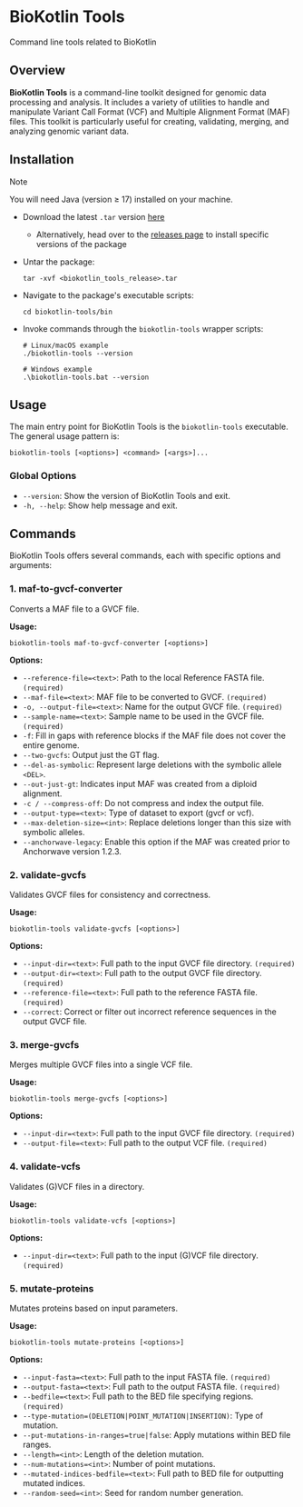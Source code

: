 
# BioKotlin Tools
Command line tools related to BioKotlin

## Overview
**BioKotlin Tools** is a command-line toolkit designed for genomic data processing and analysis. It includes a variety of utilities to handle and manipulate Variant Call Format (VCF) and Multiple Alignment Format (MAF) files. This toolkit is particularly useful for creating, validating, merging, and analyzing genomic variant data.

## Installation

> [!NOTE]
> You will need Java (version $\geq$ 17) installed on your machine.

* Download the latest `.tar` version [here](https://github.com/maize-genetics/biokotlin-tools/releases/latest)
  + Alternatively, head over to the [releases page](https://github.com/maize-genetics/biokotlin-tools/releases)
    to install specific versions of the package

* Untar the package:

  ```shell
  tar -xvf <biokotlin_tools_release>.tar
  ```

* Navigate to the package's executable scripts:

  ```shell
  cd biokotlin-tools/bin
  ```

* Invoke commands through the `biokotlin-tools` wrapper scripts:

  ```shell
  # Linux/macOS example
  ./biokotlin-tools --version

  # Windows example
  .\biokotlin-tools.bat --version
  ```

## Usage
The main entry point for BioKotlin Tools is the `biokotlin-tools` executable. The general usage pattern is:

```
biokotlin-tools [<options>] <command> [<args>]...
```

### Global Options
- `--version`: Show the version of BioKotlin Tools and exit.
- `-h, --help`: Show help message and exit.

## Commands
BioKotlin Tools offers several commands, each with specific options and arguments:

### 1. maf-to-gvcf-converter
Converts a MAF file to a GVCF file.

**Usage:**
```
biokotlin-tools maf-to-gvcf-converter [<options>]
```

**Options:**
- `--reference-file=<text>`: Path to the local Reference FASTA file. `(required)`
- `--maf-file=<text>`: MAF file to be converted to GVCF. `(required)`
- `-o, --output-file=<text>`: Name for the output GVCF file. `(required)`
- `--sample-name=<text>`: Sample name to be used in the GVCF file. `(required)`
- `-f`: Fill in gaps with reference blocks if the MAF file does not cover the entire genome.
- `--two-gvcfs`: Output just the GT flag.
- `--del-as-symbolic`: Represent large deletions with the symbolic allele `<DEL>`.
- `--out-just-gt`: Indicates input MAF was created from a diploid alignment.
- `-c / --compress-off`: Do not compress and index the output file.
- `--output-type=<text>`: Type of dataset to export (gvcf or vcf).
- `--max-deletion-size=<int>`: Replace deletions longer than this size with symbolic alleles.
- `--anchorwave-legacy`: Enable this option if the MAF was created prior to Anchorwave version 1.2.3.

### 2. validate-gvcfs
Validates GVCF files for consistency and correctness.

**Usage:**
```
biokotlin-tools validate-gvcfs [<options>]
```

**Options:**
- `--input-dir=<text>`: Full path to the input GVCF file directory. `(required)`
- `--output-dir=<text>`: Full path to the output GVCF file directory. `(required)`
- `--reference-file=<text>`: Full path to the reference FASTA file. `(required)`
- `--correct`: Correct or filter out incorrect reference sequences in the output GVCF file.

### 3. merge-gvcfs
Merges multiple GVCF files into a single VCF file.

**Usage:**
```
biokotlin-tools merge-gvcfs [<options>]
```

**Options:**
- `--input-dir=<text>`: Full path to the input GVCF file directory. `(required)`
- `--output-file=<text>`: Full path to the output VCF file. `(required)`

### 4. validate-vcfs
Validates (G)VCF files in a directory.

**Usage:**
```
biokotlin-tools validate-vcfs [<options>]
```

**Options:**
- `--input-dir=<text>`: Full path to the input (G)VCF file directory. `(required)`

### 5. mutate-proteins
Mutates proteins based on input parameters.

**Usage:**
```
biokotlin-tools mutate-proteins [<options>]
```

**Options:**
- `--input-fasta=<text>`: Full path to the input FASTA file. `(required)`
- `--output-fasta=<text>`: Full path to the output FASTA file. `(required)`
- `--bedfile=<text>`: Full path to the BED file specifying regions. `(required)`
- `--type-mutation=(DELETION|POINT_MUTATION|INSERTION)`: Type of mutation.
- `--put-mutations-in-ranges=true|false`: Apply mutations within BED file ranges.
- `--length=<int>`: Length of the deletion mutation.
- `--num-mutations=<int>`: Number of point mutations.
- `--mutated-indices-bedfile=<text>`: Full path to BED file for outputting mutated indices.
- `--random-seed=<int>`: Seed for random number generation.
